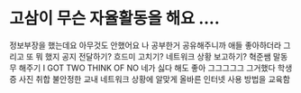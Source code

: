 # 고삼이 무슨 자율활동을 해요 ....
정보부장을 했는데요
아무것도 안했어요
나 공부한거 공유해주니까 애들 좋아하더라
그리고 또 뭐 했지
공지 전달하기?
흐드미 고치기?
네트워크 상황 보고하기?
혁준쌤 말동무 해주기
I GOT TWO THINK OF NO 네가 싫다 해도 좋아
그그그그그 그거했다 학생증 사진 취합
불안정한 교내 네트워크 상황에 알맞게 올바른 인터넷 사용 방법을 교육함

<!--stackedit_data:
eyJoaXN0b3J5IjpbLTQ5NTg4MjQ3NSwtMTc5Mzc1ODQzNSwtOT
k2MTYwMzM3LDE3MDcyNTY0MSwyMTMxMDI5MzMwXX0=
-->